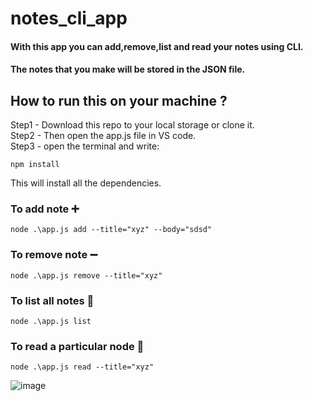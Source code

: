 # **notes_cli_app**

#### With this app you can add,remove,list and read your notes using CLI.
#### The notes that you make will be stored in the JSON file.
  
    
      
       
## How to run this on your machine ?
Step1 - Download this repo to your local storage or clone it.  
Step2 - Then open the app.js file in VS code.  
Step3 - open the terminal and write: 
```
npm install
```
This will install all the dependencies.  
  
    
### To add note     :heavy_plus_sign:
```
node .\app.js add --title="xyz" --body="sdsd"
```
  
    
      
### To remove note  :heavy_minus_sign:
```
node .\app.js remove --title="xyz"
```


### To list all notes  :scroll:
```
node .\app.js list
```

### To read a particular node   :bookmark_tabs:
```
node .\app.js read --title="xyz"
```




![image](https://user-images.githubusercontent.com/50983011/113437303-06cfe500-9404-11eb-8dad-6b9b6d8f6344.png)
